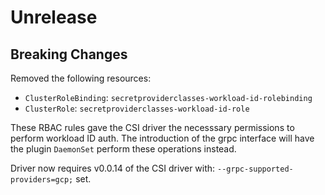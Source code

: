 # Unrelease

## Breaking Changes

Removed the following resources:
* `ClusterRoleBinding`: `secretproviderclasses-workload-id-rolebinding`
* `ClusterRole`: `secretproviderclasses-workload-id-role`

These RBAC rules gave the CSI driver the necesssary permissions to perform
workload ID auth. The introduction of the grpc interface will have the plugin
`DaemonSet` perform these operations instead.

Driver now requires v0.0.14 of the CSI driver with:
`--grpc-supported-providers=gcp;` set.
